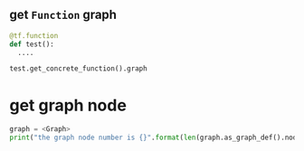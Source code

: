 ## get `Function` graph

```python
@tf.function
def test():
  ....

test.get_concrete_function().graph
```

# get graph node
``` python
graph = <Graph>
print("the graph node number is {}".format(len(graph.as_graph_def().node))
```
